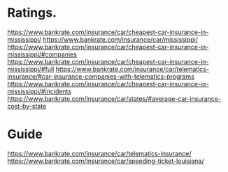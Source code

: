 # Ratings.
https://www.bankrate.com/insurance/car/cheapest-car-insurance-in-mississippi/ https://www.bankrate.com/insurance/car/mississippi/ https://www.bankrate.com/insurance/car/cheapest-car-insurance-in-mississippi/#companies https://www.bankrate.com/insurance/car/cheapest-car-insurance-in-mississippi/#full https://www.bankrate.com/insurance/car/telematics-insurance/#car-insurance-companies-with-telematics-programs https://www.bankrate.com/insurance/car/cheapest-car-insurance-in-mississippi/#incidents https://www.bankrate.com/insurance/car/states/#average-car-insurance-cost-by-state 

# Guide
https://www.bankrate.com/insurance/car/telematics-insurance/
https://www.bankrate.com/insurance/car/speeding-ticket-louisiana/
